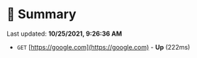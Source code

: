 # 📖 Summary
Last updated: **10/25/2021, 9:26:36 AM**

- `GET` [https://google.com](https://google.com) - **Up** (222ms)
